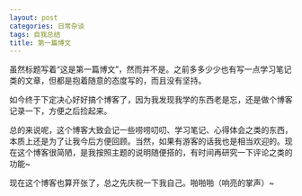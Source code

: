 ```yaml
---
layout: post
categories: 日常杂谈
tags: 自我总结
title: 第一篇博文
---
```


虽然标题写着“这是第一篇博文”，然而并不是。之前多多少少也有写一点学习笔记类的文章，但都是抱着随意的态度写的，而且没有坚持。

如今终于下定决心好好搞个博客了，因为我发现我学的东西老是忘，还是做个博客记录一下，方便之后捡起来。

<!-- more -->

总的来说呢，这个博客大致会记一些唠唠叨叨、学习笔记、心得体会之类的东西，本质上还是为了让我今后方便回顾。当然，如果有游客的话我也是相当欢迎的。现在这个博客很简陋，是我按照主题的说明随便搭的，有时间再研究一下评论之类的功能~

现在这个博客也算开张了，总之先庆祝一下我自己。啪啪啪（响亮的掌声）~